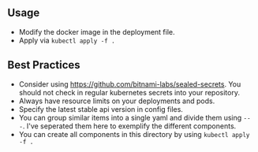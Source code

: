 ## Usage

* Modify the docker image in the deployment file.
* Apply via `kubectl apply -f .`

## Best Practices

* Consider using https://github.com/bitnami-labs/sealed-secrets. You should not check in regular kubernetes secrets into your repository.
* Always have resource limits on your deployments and pods.
* Specify the latest stable api version in config files.
* You can group similar items into a single yaml and divide them using `---`. I've seperated them here to exemplify the different components.
* You can create all components in this directory by using `kubectl apply -f .`